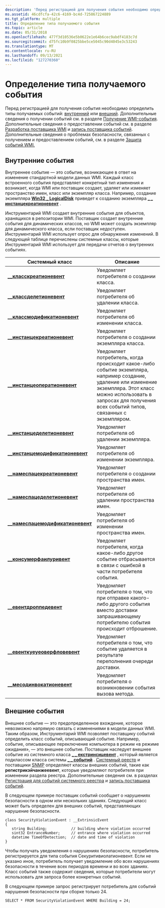 ```yaml
---
description: 'Перед регистрацией для получения события необходимо определить типы получаемых событий: внутренний или внешний.'
ms.assetid: 46cdfcfa-42c6-4169-bc4d-725867224889
ms.tgt_platform: multiple
title: Определение типа получаемого события
ms.topic: article
ms.date: 05/31/2018
ms.openlocfilehash: 477f3d10536e5b0622e1e64b6cec9abdf4183c7d
ms.sourcegitcommit: d75fc10b9f0825bbe5ce5045c90d4045e3c53243
ms.translationtype: MT
ms.contentlocale: ru-RU
ms.lasthandoff: 09/13/2021
ms.locfileid: "127270360"
---
```

# <a name="determining-the-type-of-event-to-receive"></a>Определение типа получаемого события

Перед регистрацией для получения события необходимо определить типы получаемых событий: [внутренний](#intrinsic-events) или [внешний](#extrinsic-events). Дополнительные сведения о получении событий см. в разделе [Получение WMI-события](receiving-a-wmi-event.md). Дополнительные сведения о предоставлении событий см. в разделе [Разработка поставщика WMI](developing-a-wmi-provider.md) и [запись поставщика событий](writing-an-event-provider.md). Дополнительные сведения о проблемах безопасности, связанных с получением и предоставлением событий, см. в разделе [Защита событий WMI.](securing-wmi-events.md)

## <a name="intrinsic-events"></a>Внутренние события

Внутреннее событие — это событие, возникающее в ответ на изменение стандартной модели данных WMI. Каждый класс встроенного события представляет конкретный тип изменения и возникает, когда WMI или поставщик создает, удаляет или изменяет пространство имен, класс или экземпляр класса. Например, создание экземпляра [**Win32 \_ LogicalDisk**](/windows/desktop/CIMWin32Prov/win32-logicaldisk) приведет к созданию экземпляра [**\_ \_ инстанцекреатионевент**](--instancecreationevent.md) .

Инструментарий WMI создает внутренние события для объектов, хранящихся в репозитории WMI. Поставщик создает внутренние события для динамических классов, но WMI может создать экземпляр для динамического класса, если поставщик недоступен. Инструментарий WMI использует опрос для обнаружения изменений. В следующей таблице перечислены системные классы, которые Инструментарий WMI использует для передачи отчетов о внутренних событиях.



| Системный класс                                                           | Описание                                                                                                                                                                                             |
|------------------------------------------------------------------------|---------------------------------------------------------------------------------------------------------------------------------------------------------------------------------------------------------|
| [**\_\_класскреатионевент**](--classcreationevent.md)                 | Уведомляет потребителя о создании класса.                                                                                                                                                            |
| [**\_\_классделетионевент**](--classdeletionevent.md)                 | Уведомляет потребителя об удалении класса.                                                                                                                                                            |
| [**\_\_классмодификатионевент**](--classmodificationevent.md)         | Уведомляет потребителя об изменении класса.                                                                                                                                                           |
| [**\_\_инстанцекреатионевент**](--instancecreationevent.md)           | Уведомляет потребителя о создании экземпляра класса.                                                                                                                                                   |
| [**\_\_инстанцеоператионевент**](--instanceoperationevent.md)         | Уведомляет потребитель, когда происходит какое-либо событие экземпляра, например создание, удаление или изменение экземпляра. Этот класс можно использовать в запросах для получения всех событий типов, связанных с экземпляром. |
| [**\_\_инстанцеделетионевент**](--instancedeletionevent.md)           | Уведомляет потребителя об удалении экземпляра.                                                                                                                                                        |
| [**\_\_инстанцемодификатионевент**](--instancemodificationevent.md)   | Уведомляет потребителя об изменении экземпляра.                                                                                                                                                       |
| [**\_\_намеспацекреатионевент**](--namespacecreationevent.md)         | Уведомляет потребителя о создании пространства имен.                                                                                                                                                        |
| [**\_\_намеспацеделетионевент**](--namespacedeletionevent.md)         | Уведомляет потребителя об удалении пространства имен.                                                                                                                                                        |
| [**\_\_намеспацемодификатионевент**](--namespacemodificationevent.md) | Уведомляет потребителя об изменении пространства имен.                                                                                                                                                       |
| [**\_\_консумерфаилуривент**](--consumerfailureevent.md)             | Уведомляет потребителя, когда какое-либо другое событие отбрасывается в связи с ошибкой в части потребителя события.                                                                                                 |
| [**\_\_евентдроппедевент**](--eventdroppedevent.md)                   | Уведомляет потребителя о том, что при отправке какого-либо другого события вместо доставки запрашивающему потребителю события происходит отброшение.                                                                                       |
| [**\_\_евенткуеуеоверфловевент**](--eventqueueoverflowevent.md)       | Уведомляет потребителя о том, что событие удаляется в результате переполнения очереди доставки.                                                                                                                  |
| [**\_\_месодинвокатионевент**](--methodinvocationevent.md)           | Уведомляет потребителя о возникновении события вызова метода.                                                                                                                                                    |



 

## <a name="extrinsic-events"></a>Внешние события

Внешнее событие — это предопределенное вхождение, которое невозможно напрямую связать с изменениями в модели данных WMI. Таким образом, Инструментарий WMI позволяет поставщику событий определить класс событий, описывающий событие. Например, событие, описывающее переключение компьютера в режим «в режиме ожидания», — это внешнее событие. Поставщик наследует внешнее событие из системного класса [**\_ \_ екстринсицевент**](--extrinsicevent.md) , который является подклассом класса системы [**\_ \_ событий**](--event.md) . [Системный реестр](/previous-versions/windows/desktop/regprov/system-registry-provider) и поставщики [SNMP](snmp-provider.md) определяют классы внешних событий, такие как **регистрикэйчанжеевент**, которые уведомляют потребителя при изменении раздела реестра. Дополнительные сведения см. в разделах [Регистрация для событий системного реестра](registering-for-system-registry-events.md) и [запись поставщика событий](writing-an-event-provider.md).

В следующем примере поставщик событий сообщает о нарушениях безопасности в одном или нескольких зданиях. Следующий класс может быть определен для внешних событий, представляющих нарушение безопасности.

``` syntax
class SecurityViolationEvent : __ExtrinsicEvent
{
   string Building;           // building where violation occurred
   sint32 EntranceNumber;     // entrance where violation occurred
   datetime TimeOfDetection;  // date and time of violation
}
```

Чтобы получать уведомления о нарушениях безопасности, потребитель регистрируется для типа события Секуритивиолатионевент. Если не указано иное, потребитель получает уведомление обо всех нарушениях безопасности в течение всех периодов времени и во всех зданиях. Класс событий также содержит сведения, которые потребители могут использовать для запроса более конкретных событий.

В следующем примере запрос регистрирует потребитель для событий нарушения безопасности при сборке только 24.

`SELECT * FROM SecurityViolationEvent WHERE Building = 24;`

 

 
